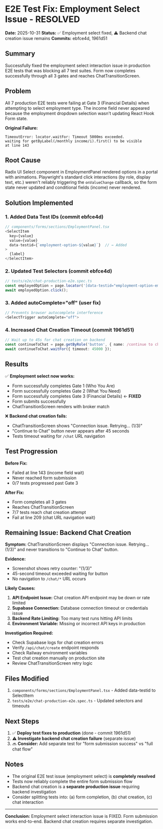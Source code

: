 # E2E Test Fix: Employment Select Issue - RESOLVED

**Date:** 2025-10-31
**Status:** ✅ Employment select fixed, ⚠️ Backend chat creation issue remains
**Commits:** ebfce4d, 1961d51

## Summary

Successfully fixed the employment select interaction issue in production E2E tests that was blocking all 7 test suites. Form now completes successfully through all 3 gates and reaches ChatTransitionScreen.

## Problem

All 7 production E2E tests were failing at Gate 3 (Financial Details) when attempting to select employment type. The income field never appeared because the employment dropdown selection wasn't updating React Hook Form state.

**Original Failure:**
```
TimeoutError: locator.waitFor: Timeout 5000ms exceeded.
waiting for getByLabel(/monthly income/i).first() to be visible
at line 143
```

## Root Cause

Radix UI Select component in EmploymentPanel rendered options in a portal with animations. Playwright's standard click interactions (by role, display text, etc.) weren't reliably triggering the `onValueChange` callback, so the form state never updated and conditional fields (income) never rendered.

## Solution Implemented

### 1. Added Data Test IDs (commit ebfce4d)
```typescript
// components/forms/sections/EmploymentPanel.tsx
<SelectItem
  key={value}
  value={value}
  data-testid={`employment-option-${value}`}  // ← Added
>
  {label}
</SelectItem>
```

### 2. Updated Test Selectors (commit ebfce4d)
```typescript
// tests/e2e/chat-production-e2e.spec.ts
const employedOption = page.locator('[data-testid="employment-option-employed"]');
await employedOption.click();
```

### 3. Added autoComplete="off" (user fix)
```typescript
// Prevents browser autocomplete interference
<SelectTrigger autoComplete="off">
```

### 4. Increased Chat Creation Timeout (commit 1961d51)
```typescript
// Wait up to 45s for chat creation on backend
const continueToChat = page.getByRole('button', { name: /continue to chat/i });
await continueToChat.waitFor({ timeout: 45000 });
```

## Results

✅ **Employment select now works:**
- Form successfully completes Gate 1 (Who You Are)
- Form successfully completes Gate 2 (What You Need)
- Form successfully completes Gate 3 (Financial Details) ← **FIXED**
- Form submits successfully
- ChatTransitionScreen renders with broker match

❌ **Backend chat creation fails:**
- ChatTransitionScreen shows "Connection issue. Retrying... (1/3)"
- "Continue to Chat" button never appears after 45 seconds
- Tests timeout waiting for `/chat` URL navigation

## Test Progression

**Before Fix:**
- Failed at line 143 (income field wait)
- Never reached form submission
- 0/7 tests progressed past Gate 3

**After Fix:**
- Form completes all 3 gates
- Reaches ChatTransitionScreen
- 7/7 tests reach chat creation attempt
- Fail at line 209 (chat URL navigation wait)

## Remaining Issue: Backend Chat Creation

**Symptom:** ChatTransitionScreen displays "Connection issue. Retrying... (1/3)" and never transitions to "Continue to Chat" button.

**Evidence:**
- Screenshot shows retry counter: "(1/3)"
- 45-second timeout exceeded waiting for button
- No navigation to `/chat/*` URL occurs

**Likely Causes:**
1. **API Endpoint Issue:** Chat creation API endpoint may be down or rate limited
2. **Supabase Connection:** Database connection timeout or credentials issue
3. **Backend Rate Limiting:** Too many test runs hitting API limits
4. **Environment Variable:** Missing or incorrect API keys in production

**Investigation Required:**
- Check Supabase logs for chat creation errors
- Verify `/api/chat/create` endpoint responds
- Check Railway environment variables
- Test chat creation manually on production site
- Review ChatTransitionScreen retry logic

## Files Modified

1. `components/forms/sections/EmploymentPanel.tsx` - Added data-testid to SelectItem
2. `tests/e2e/chat-production-e2e.spec.ts` - Updated selectors and timeouts

## Next Steps

1. ✅ **Deploy test fixes to production** (done - commit 1961d51)
2. ⚠️ **Investigate backend chat creation failure** (separate issue)
3. 🔜 **Consider:** Add separate test for "form submission success" vs "full chat flow"

## Notes

- The original E2E test issue (employment select) is **completely resolved**
- Tests now reliably complete the entire form submission flow
- Backend chat creation is a **separate production issue** requiring backend investigation
- Consider splitting tests into: (a) form completion, (b) chat creation, (c) chat interaction

---

**Conclusion:** Employment select interaction issue is FIXED. Form submission works end-to-end. Backend chat creation requires separate investigation.
